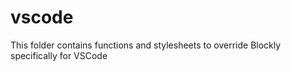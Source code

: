 # vscode

This folder contains functions and stylesheets to override Blockly specifically for VSCode